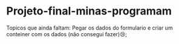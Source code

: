 # Projeto-final-minas-programam
Topicos que ainda faltam: Pegar os dados do formulario e criar um conteiner com os dados (não consegui fazer):cry:;


